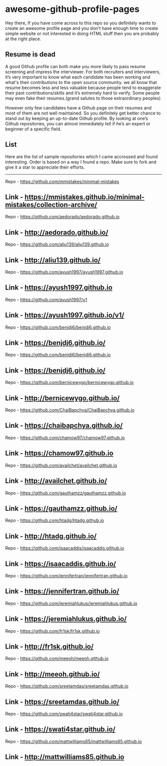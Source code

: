 # awesome-github-profile-pages

Hey there,
If you have come across to this repo so you definitely wants to create an awesome profile page and you don't have enough time to create simple website or not interested in doing HTML stuff then you are probably at the right place.   

## Resume is dead 

A good Github profile can both make you more likely to pass resume screening and impress the interviewer. For both recruiters and interviewers, it’s very important to know what each candidate has been working and what's their contributions to the open source community. we all know that resume becomes less and less valuable because people tend to exaggerate their past contributions/skills and it’s extremely hard to verify. Some people may even fake their resumes.(grand salutes to those extraordinary peoples)

However only few candidates have a Github page on their resumes and most of them are not well maintained. So you definitely get better chance to stand out by keeping an up-to-date Github profile. By looking at one’s Github repositories, you can almost immediately tell if he’s an expert or beginner of a specific field.

## List

Here are the list of sample repositories which I came accrossed and found interesting. Order is based on a way I found a repo. Make sure to fork and give it a star to appreciate their efforts. 

---
Repo - https://github.com/mmistakes/minimal-mistakes

Link - https://mmistakes.github.io/minimal-mistakes/collection-archive/
---
Repo - https://github.com/aedorado/aedorado.github.io

Link - http://aedorado.github.io/
---
Repo - https://github.com/aliu139/aliu139.github.io

Link - http://aliu139.github.io/
---
Repo - https://github.com/ayush1997/ayush1997.github.io

Link - https://ayush1997.github.io
---
Repo - https://github.com/ayush1997/v1

Link - https://ayush1997.github.io/v1/
---
Repo - https://github.com/benjdj6/benjdj6.github.io

Link - https://benjdj6.github.io/
---
Repo - https://github.com/benjdj6/benjdj6.github.io

Link - https://benjdj6.github.io/
---
Repo - https://github.com/bernicewygo/bernicewygo.github.io

Link - http://bernicewygo.github.io/
---
Repo - https://github.com/ChaiBapchya/ChaiBapchya.github.io

Link - https://chaibapchya.github.io/
---
Repo - https://github.com/chamow97/chamow97.github.io

Link - https://chamow97.github.io
---
Repo - https://github.com/availchet/availchet.github.io

Link - http://availchet.github.io/
---
Repo - https://github.com/gauthamzz/gauthamzz.github.io

Link - https://gauthamzz.github.io/
---
Repo - https://github.com/htadg/htadg.github.io

Link - http://htadg.github.io/
---
Repo - https://github.com/isaacaddis/isaacaddis.github.io

Link - https://isaacaddis.github.io/
---
Repo - https://github.com/jennifertran/jennifertran.github.io

Link - https://jennifertran.github.io/
---
Repo - https://github.com/jeremiahlukus/jeremiahlukus.github.io

Link - https://jeremiahlukus.github.io/
---
Repo - https://github.com/fr1sk/fr1sk.github.io

Link - http://fr1sk.github.io/
---
Repo - https://github.com/meeoh/meeoh.github.io

Link - http://meeoh.github.io/
---
Repo - https://github.com/sreetamdas/sreetamdas.github.io

Link - https://sreetamdas.github.io/
---
Repo - https://github.com/swati4star/swati4star.github.io

Link - https://swati4star.github.io/
---
Repo - https://github.com/mattwilliams85/mattwilliams85.github.io

Link - http://mattwilliams85.github.io
---

